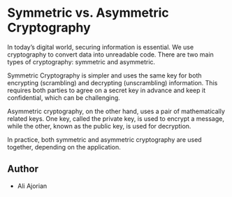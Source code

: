 # Symmetric vs. Asymmetric Cryptography

In today’s digital world, securing information is essential. We use cryptography to convert data into unreadable code. There are two main types of cryptography: symmetric and asymmetric.

Symmetric Cryptography is simpler and uses the same key for both encrypting (scrambling) and decrypting (unscrambling) information. This requires both parties to agree on a secret key in advance and keep it confidential, which can be challenging.

Asymmetric cryptography, on the other hand, uses a pair of mathematically related keys. One key, called the private key, is used to encrypt a message, while the other, known as the public key, is used for decryption.

In practice, both symmetric and asymmetric cryptography are used together, depending on the application. 

## Author
- Ali Ajorian